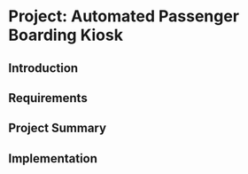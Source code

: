 # Project: Automated Passenger Boarding Kiosk

## Introduction

## Requirements

## Project Summary

## Implementation
